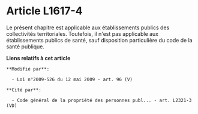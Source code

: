 # Article L1617-4

Le présent chapitre est applicable aux établissements publics des collectivités territoriales. Toutefois, il n'est pas
applicable aux établissements publics de santé, sauf disposition particulière du code de la santé publique.

**Liens relatifs à cet article**

	**Modifié par**:

	  - Loi n°2009-526 du 12 mai 2009 - art. 96 (V)

	**Cité par**:

	  - Code général de la propriété des personnes publ... - art. L2321-3 (VD)
